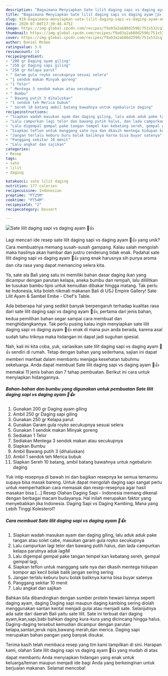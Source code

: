 ```yaml
---
description: "Bagaimana Menyiapkan Sate lilit daging sapi vs daging ayam 🐥👍 Anti Gagal"
title: "Bagaimana Menyiapkan Sate lilit daging sapi vs daging ayam 🐥👍 Anti Gagal"
slug: 919-bagaimana-menyiapkan-sate-lilit-daging-sapi-vs-daging-ayam-anti-gagal
date: 2020-07-08T17:39:46.475Z
image: https://img-global.cpcdn.com/recipes/f9a93a2ab80d2590/751x532cq70/sate-lilit-daging-sapi-vs-daging-ayam-🐥👍-foto-resep-utama.jpg
thumbnail: https://img-global.cpcdn.com/recipes/f9a93a2ab80d2590/751x532cq70/sate-lilit-daging-sapi-vs-daging-ayam-🐥👍-foto-resep-utama.jpg
cover: https://img-global.cpcdn.com/recipes/f9a93a2ab80d2590/751x532cq70/sate-lilit-daging-sapi-vs-daging-ayam-🐥👍-foto-resep-utama.jpg
author: Daniel McGee
ratingvalue: 3.6
reviewcount: 14
recipeingredient:
- "200 gr Daging ayam giling"
- "250 gr Daging sapi giling"
- "250 gr Kelapa parut"
- " Garam gula royko secukupnya sesuai selera"
- "1 sendok makan Minyak goreng"
- "1 Telor"
- " Mentega 3 sendok makan atau secukupnya"
- " Bumbu"
- " Bawang putih 3 dihaluskan"
- "1 sendok teh Merica bubuk"
- " Sereh 10 batang ambil batang bawahnya untuk ngebalurin daging"
recipeinstructions:
- "Siapkan wadah masukan ayam dan daging giling, lalu aduk aduk pake tangan atau solet cabe, masukan garam gula royko secukupnya"
- "Lalu campurkan lagi telor dan bawang putih halus, dan lada campurkan kelapa parutnya aduk lagiM"
- "Lalu digempal gempal pake tangan tempel kan kebatang sereh, gempal gempal lagi,"
- "Siapkan teflon untuk manggang sate nya dan dkasih mentega hidupan kompor api kecil bolak balik jangan sering sering"
- "Jangan terlalu keburu buru bolak baliknya karna bisa buyar satenya"
- "Panggang sekitar 10 menit"
- "Lalu angkat dan sajikan"
categories:
- Resep
tags:
- sate
- lilit
- daging

katakunci: sate lilit daging 
nutrition: 177 calories
recipecuisine: Indonesian
preptime: "PT25M"
cooktime: "PT54M"
recipeyield: "2"
recipecategory: Dessert

---
```



![Sate lilit daging sapi vs daging ayam 🐥👍](https://img-global.cpcdn.com/recipes/f9a93a2ab80d2590/751x532cq70/sate-lilit-daging-sapi-vs-daging-ayam-🐥👍-foto-resep-utama.jpg)

Lagi mencari ide resep sate lilit daging sapi vs daging ayam 🐥👍 yang unik? Cara membuatnya memang susah-susah gampang. Kalau salah mengolah maka hasilnya akan hambar dan justru cenderung tidak enak. Padahal sate lilit daging sapi vs daging ayam 🐥👍 yang enak harusnya sih punya aroma dan cita rasa yang dapat memancing selera kita.

Ya, sate ala Bali yang satu ini memiliki bahan dasar daging ikan yang dicampur dengan parutan kelapa, aneka bumbu dan rempah, lalu dililitkan ke tusukan bambu tipis untuk kemudian dibakar hingga matang. Tak perlu ke Indonesia, kita boleh nikmati makanan Bali di USJ Empire Gallery! Sate Lilit Ayam &amp; Sambel Embe - Chef&#39;s Table.

Ada beberapa hal yang sedikit banyak berpengaruh terhadap kualitas rasa dari sate lilit daging sapi vs daging ayam 🐥👍, pertama dari jenis bahan, kedua pemilihan bahan segar sampai cara membuat dan menghidangkannya. Tak perlu pusing kalau ingin menyiapkan sate lilit daging sapi vs daging ayam 🐥👍 enak di mana pun anda berada, karena asal sudah tahu triknya maka hidangan ini dapat jadi suguhan spesial.


Nah, kali ini kita coba, yuk, variasikan sate lilit daging sapi vs daging ayam 🐥👍 sendiri di rumah. Tetap dengan bahan yang sederhana, sajian ini dapat memberi manfaat dalam membantu menjaga kesehatan tubuhmu sekeluarga. Anda dapat membuat Sate lilit daging sapi vs daging ayam 🐥👍 memakai 11 jenis bahan dan 7 tahap pembuatan. Berikut ini cara untuk menyiapkan hidangannya.

<!--inarticleads1-->

##### Bahan-bahan dan bumbu yang digunakan untuk pembuatan Sate lilit daging sapi vs daging ayam 🐥👍:

1. Gunakan 200 gr Daging ayam giling
1. Ambil 250 gr Daging sapi giling
1. Gunakan 250 gr Kelapa parut
1. Gunakan  Garam gula royko secukupnya sesuai selera
1. Gunakan 1 sendok makan Minyak goreng
1. Sediakan 1 Telor
1. Sediakan  Mentega 3 sendok makan atau secukupnya
1. Siapkan  Bumbu
1. Ambil  Bawang putih 3 (dihaluskan)
1. Ambil 1 sendok teh Merica bubuk
1. Siapkan  Sereh 10 batang, ambil batang bawahnya untuk ngebalurin daging


Yuk intip resepnya di bawah ini dan bagikan resepnya ke semua temanmu supaya bisa masak bareng. Untuk dapat mengolah daging sapi sangat perlu untuk memperhatikan cara memasak dan resep-resepnya agar hasil masakan bisa […] Resep Olahan Daging Sapi - Indonesia memang dikenal dengan berbagai macam budayanya. Hal inilah merupakan faktor yang menyebabkan jika Indonesia. Daging Sapi vs Daging Kambing, Mana yang Lebih Tinggi Kolesterol? 

<!--inarticleads2-->

##### Cara membuat Sate lilit daging sapi vs daging ayam 🐥👍:

1. Siapkan wadah masukan ayam dan daging giling, lalu aduk aduk pake tangan atau solet cabe, masukan garam gula royko secukupnya
1. Lalu campurkan lagi telor dan bawang putih halus, dan lada campurkan kelapa parutnya aduk lagiM
1. Lalu digempal gempal pake tangan tempel kan kebatang sereh, gempal gempal lagi,
1. Siapkan teflon untuk manggang sate nya dan dkasih mentega hidupan kompor api kecil bolak balik jangan sering sering
1. Jangan terlalu keburu buru bolak baliknya karna bisa buyar satenya
1. Panggang sekitar 10 menit
1. Lalu angkat dan sajikan


Bahkan bila dibandingkan dengan sumber protein hewani lainnya seperti daging ayam, daging Daging sapi maupun daging kambing sering diolah menggunakan santan kental menjadi gulai atau menjadi sate. Selanjutnya ada sate dari daerah Bali yaitu sate lilit. Sate ini terbuat dari daging ayam,ikan,sapi,babi bahkan daging kura-kura yang dicincang hingga halus. Daging-daging tersebut kemudian dicampur dengan parutan kelapa,santan,jeruk nipis,bawang merah,dan merica. Daging sapi merupakan bahan pangan yang banyak disukai. 

Terima kasih telah membaca resep yang tim kami tampilkan di sini. Harapan kami, olahan Sate lilit daging sapi vs daging ayam 🐥👍 yang mudah di atas dapat membantu Anda menyiapkan hidangan yang enak untuk keluarga/teman maupun menjadi ide bagi Anda yang berkeinginan untuk berjualan makanan. Selamat mencoba!
